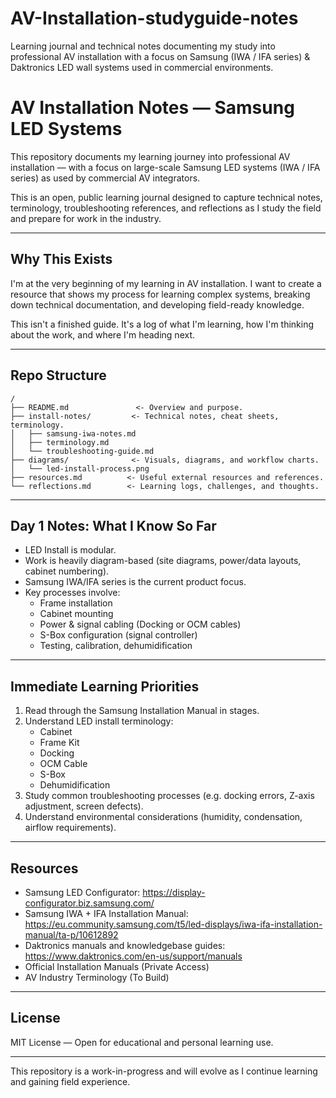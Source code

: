 # AV-Installation-studyguide-notes
Learning journal and technical notes documenting my study into professional AV installation with a focus on Samsung (IWA / IFA series) &amp; Daktronics LED wall systems used in commercial environments.


# AV Installation Notes — Samsung LED Systems

This repository documents my learning journey into professional AV installation — with a focus on large-scale Samsung LED systems (IWA / IFA series) as used by commercial AV integrators.

This is an open, public learning journal designed to capture technical notes, terminology, troubleshooting references, and reflections as I study the field and prepare for work in the industry.

---

## Why This Exists

I'm at the very beginning of my learning in AV installation. I want to create a resource that shows my process for learning complex systems, breaking down technical documentation, and developing field-ready knowledge.

This isn't a finished guide. It's a log of what I'm learning, how I'm thinking about the work, and where I'm heading next.

---

## Repo Structure

```
/
├── README.md               <- Overview and purpose.
├── install-notes/         <- Technical notes, cheat sheets, terminology.
│   ├── samsung-iwa-notes.md
│   ├── terminology.md
│   └── troubleshooting-guide.md
├── diagrams/              <- Visuals, diagrams, and workflow charts.
│   └── led-install-process.png
├── resources.md          <- Useful external resources and references.
└── reflections.md        <- Learning logs, challenges, and thoughts.
```

---

## Day 1 Notes: What I Know So Far

- LED Install is modular.
- Work is heavily diagram-based (site diagrams, power/data layouts, cabinet numbering).
- Samsung IWA/IFA series is the current product focus.
- Key processes involve:
  - Frame installation
  - Cabinet mounting
  - Power & signal cabling (Docking or OCM cables)
  - S-Box configuration (signal controller)
  - Testing, calibration, dehumidification

---

## Immediate Learning Priorities

1. Read through the Samsung Installation Manual in stages.
2. Understand LED install terminology:
   - Cabinet
   - Frame Kit
   - Docking
   - OCM Cable
   - S-Box
   - Dehumidification
3. Study common troubleshooting processes (e.g. docking errors, Z-axis adjustment, screen defects).
4. Understand environmental considerations (humidity, condensation, airflow requirements).

---

## Resources

- Samsung LED Configurator: https://display-configurator.biz.samsung.com/
- Samsung IWA + IFA Installation Manual: https://eu.community.samsung.com/t5/led-displays/iwa-ifa-installation-manual/ta-p/10612892
- Daktronics manuals and knowledgebase guides: https://www.daktronics.com/en-us/support/manuals
- Official Installation Manuals (Private Access)
- AV Industry Terminology (To Build)

---

## License

MIT License — Open for educational and personal learning use.

---

This repository is a work-in-progress and will evolve as I continue learning and gaining field experience.
